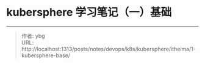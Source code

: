 # kubersphere 学习笔记（一）基础


<!--more-->


---

> 作者: ybg  
> URL: http://localhost:1313/posts/notes/devops/k8s/kubersphere/itheima/1-kubersphere-base/  

